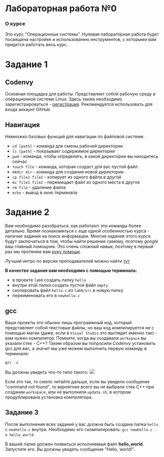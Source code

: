 # Лабораторная работа №0

### О курсе

Это курс "Операционные системы". Нулевая лабораторная работа будет посвящена настройке и использованию инструментов, с которыми вам придется работать весь курс.

# Задание 1

## Codenvy

Основная площадка для работы. Представляет собой рабочую среду в операционной системе Linux. Здесь также необходимо зарегистрироваться - [регистрация](https://codenvy.io/site/login). Рекомендуется использовать для входа аккаунт GitHub.

## Навигация

Немножко базовых функций для навигации по файловой системе:

* `cd [path]` - команда для смены рабочей директории
* `ls [path]` - показывает содержимое директории
* `pwd` - команда, чтобы определить, в какой директории вы находитесь сейчас
* `touch file` - команда, которая создаст для вас пустой файл.
* `mkdir dir` - команда для создания новой директории.
* `cp file1 file2` - копирует из одного файла в другой
* `mv file1 file2` - перемещает файл из одного места в другое
* `rm file` - удаление файла
* `echo` - вывод в окно терминала

# Задание 2

Вам необходимо разобраться, как работают эти команды более детально. Время познакомиться с еще одной особенностью курса - наличие заданий на поиск информации. Многие задания этого курса будут заключаться в том, чтобы найти решение самому, поэтому *google* ваш главный помощник. Это очень сложный навык, поэтому в первый раз мы протянем вам [руку помощи](http://lmgtfy.com/?q=filesystem+navigation+linux). 

Лучший интро по версии преподавателей можно найти [тут](https://www.digitalocean.com/community/tutorials/basic-linux-navigation-and-file-management)

**В качестве задания вам необходимо с помощью терминала:**

* в проекте `lab0` создать папку `hello`
* внутри этой папки создать пустой файл `empty`
* скопировать файл `hello.c` из `lab0/src` в новую папку
* переименовать его в `newhello.c`

## gcc

Ваши проекты это обычно лишь программный код, который представляет собой текстовые файлы, но ваш код компилируется не с помощью магии (даже, если в `Visual Studio` это выглядит именно так) - вам нужен компилятор. Помните, когда вы создавали `workspace` вы указали стек - C++? Таким образом вы попросили *Codenvy* установить gcc для вас, а значит мы уже можем выполнить первую команду в терминале:

`gcc -v`

Вы должны увидеть что-то типо такого:
![](pics/gcc_version.png)

Если это так, то смело читайте дальше, если вы увидели сообщение "command not found", то вероятнее всего вы не выбрали стек C++ при создании `workspace`, или не выполнили `update.sh`, в котором продублирована установка компилятора.

## Задание 3

После выполнения всех заданий у вас должна быть создана папка `hello` с `newhello.c` внутри. Необходимо его скомпилировать: `gcc newhello.c -o hello_world`.

В вашей папке должен появиться исполняемый файл **hello_world**. Запустите его. Вы должны увидеть сообщение "Hello, world!".
